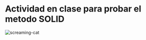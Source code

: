 # Actividad en clase para probar el metodo SOLID

![screaming-cat](https://media.tenor.com/3sscVvNm9zkAAAAC/controlmypc-cat.gif)